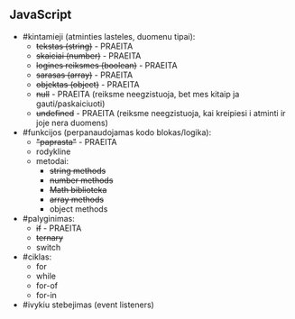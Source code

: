 ## JavaScript

-   #kintamieji (atminties lasteles, duomenu tipai):
    -   ~~tekstas (string)~~ - PRAEITA
    -   ~~skaiciai (number)~~ - PRAEITA
    -   ~~logines reiksmes (boolean)~~ - PRAEITA
    -   ~~sarasas (array)~~ - PRAEITA
    -   ~~objektas (object)~~ - PRAEITA
    -   ~~null~~ - PRAEITA (reiksme neegzistuoja, bet mes kitaip ja gauti/paskaiciuoti)
    -   ~~undefined~~ - PRAEITA (reiksme neegzistuoja, kai kreipiesi i atminti ir joje nera duomens)
-   #funkcijos (perpanaudojamas kodo blokas/logika):
    -   ~~"paprasta"~~ - PRAEITA
    -   rodykline
    -   metodai:
        -   ~~string methods~~
        -   ~~number methods~~
        -   ~~Math biblioteka~~
        -   ~~array methods~~
        -   object methods
-  #palyginimas:
    - ~~if~~ - PRAEITA
    - ~~ternary~~
    -   switch
-   #ciklas:
    -   for
    -   while
    -   for-of
    -   for-in
-   #ivykiu stebejimas (event listeners)